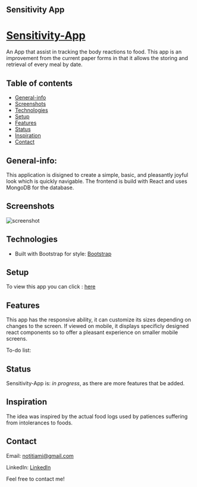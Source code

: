 ## Sensitivity App
# [Sensitivity-App](https://sensapp.herokuapp.com)
An App that assist in tracking the body reactions to food. This app is an improvement from the current paper forms in that it allows the storing and retrieval of every meal by date.

## Table of contents
* [General-info](#General-info)
* [Screenshots](#screenshots)
* [Technologies](#technologies)
* [Setup](#setup)
* [Features](#features)
* [Status](#status)
* [Inspiration](#inspiration)
* [Contact](#contact)

## General-info:
This application is disigned to create a simple, basic, and pleasantly joyful look which is quickly navigable. 
The frontend is build with React and uses MongoDB for the database.


## Screenshots

![screenshot](./public/images/sensapp.gif)



## Technologies

* Built with Bootstrap for style: [Bootstrap](https://getbootstrap.com/)


## Setup
To view this app you can click : [here](https://sensapp.herokuapp.com)



## Features
This app has the responsive ability, it can customize its sizes depending on changes to the screen. If viewed on mobile, it displays specificly designed react components so to offer a pleasant experience on smaller mobile screens.


To-do list:






## Status
Sensitivity-App is: _in progress_, as there are more features that be added.

## Inspiration
The idea was inspired by the actual food logs used by patiences suffering from intolerances to foods.

## Contact
Email: notitiami@gmail.com

LinkedIn: [LinkedIn](https://www.linkedin.com/in/valerio-varani-635ba31a1/)

Feel free to contact me!